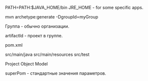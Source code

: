PATH=PATH:$JAVA_HOME/bin
JRE_HOME - for some specific apps.

mvn archetype:generate -DgroupId=myGroup

Группа - обычно организации.

artifactId - проект в группе.

pom.xml

src/main/java
src/main/resources
src/test

Project Object Model

superPom - стандартные значения параметров.



